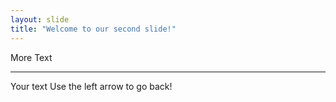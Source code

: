 ```yaml
---
layout: slide
title: "Welcome to our second slide!"
---
```

More Text
___
Your text
Use the left arrow to go back!
